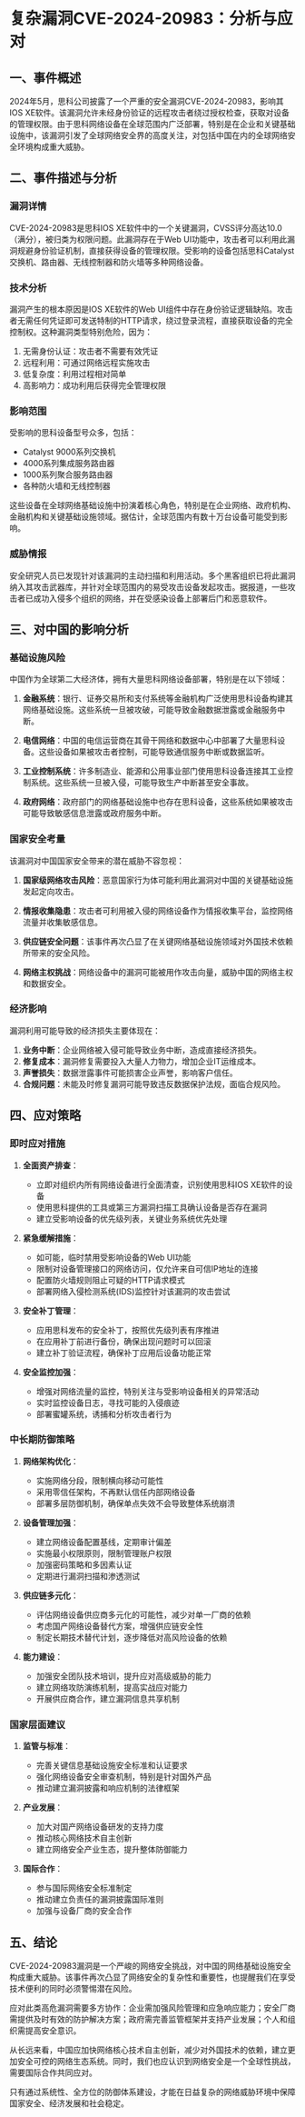  # 复杂漏洞CVE-2024-20983：分析与应对

## 一、事件概述

2024年5月，思科公司披露了一个严重的安全漏洞CVE-2024-20983，影响其IOS XE软件。该漏洞允许未经身份验证的远程攻击者绕过授权检查，获取对设备的管理权限。由于思科网络设备在全球范围内广泛部署，特别是在企业和关键基础设施中，该漏洞引发了全球网络安全界的高度关注，对包括中国在内的全球网络安全环境构成重大威胁。

## 二、事件描述与分析

### 漏洞详情

CVE-2024-20983是思科IOS XE软件中的一个关键漏洞，CVSS评分高达10.0（满分），被归类为权限问题。此漏洞存在于Web UI功能中，攻击者可以利用此漏洞规避身份验证机制，直接获得设备的管理权限。受影响的设备包括思科Catalyst交换机、路由器、无线控制器和防火墙等多种网络设备。

### 技术分析

漏洞产生的根本原因是IOS XE软件的Web UI组件中存在身份验证逻辑缺陷。攻击者无需任何凭证即可发送特制的HTTP请求，绕过登录流程，直接获取设备的完全控制权。这种漏洞类型特别危险，因为：

1. 无需身份认证：攻击者不需要有效凭证
2. 远程利用：可通过网络远程实施攻击
3. 低复杂度：利用过程相对简单
4. 高影响力：成功利用后获得完全管理权限

### 影响范围

受影响的思科设备型号众多，包括：
- Catalyst 9000系列交换机
- 4000系列集成服务路由器
- 1000系列聚合服务路由器
- 各种防火墙和无线控制器

这些设备在全球网络基础设施中扮演着核心角色，特别是在企业网络、政府机构、金融机构和关键基础设施领域。据估计，全球范围内有数十万台设备可能受到影响。

### 威胁情报

安全研究人员已发现针对该漏洞的主动扫描和利用活动。多个黑客组织已将此漏洞纳入其攻击武器库，并针对全球范围内的易受攻击设备发起攻击。据报道，一些攻击者已成功入侵多个组织的网络，并在受感染设备上部署后门和恶意软件。

## 三、对中国的影响分析

### 基础设施风险

中国作为全球第二大经济体，拥有大量思科网络设备部署，特别是在以下领域：

1. **金融系统**：银行、证券交易所和支付系统等金融机构广泛使用思科设备构建其网络基础设施。这些系统一旦被攻破，可能导致金融数据泄露或金融服务中断。

2. **电信网络**：中国的电信运营商在其骨干网络和数据中心中部署了大量思科设备。这些设备如果被攻击者控制，可能导致通信服务中断或数据监听。

3. **工业控制系统**：许多制造业、能源和公用事业部门使用思科设备连接其工业控制系统。这些系统一旦被入侵，可能导致生产中断甚至安全事故。

4. **政府网络**：政府部门的网络基础设施中也存在思科设备，这些系统如果被攻击可能导致敏感信息泄露或政府服务中断。

### 国家安全考量

该漏洞对中国国家安全带来的潜在威胁不容忽视：

1. **国家级网络攻击风险**：恶意国家行为体可能利用此漏洞对中国的关键基础设施发起定向攻击。

2. **情报收集隐患**：攻击者可利用被入侵的网络设备作为情报收集平台，监控网络流量并收集敏感信息。

3. **供应链安全问题**：该事件再次凸显了在关键网络基础设施领域对外国技术依赖所带来的安全风险。

4. **网络主权挑战**：网络设备中的漏洞可能被用作攻击向量，威胁中国的网络主权和数据安全。

### 经济影响

漏洞利用可能导致的经济损失主要体现在：

1. **业务中断**：企业网络被入侵可能导致业务中断，造成直接经济损失。
2. **修复成本**：漏洞修复需要投入大量人力物力，增加企业IT运维成本。
3. **声誉损失**：数据泄露事件可能损害企业声誉，影响客户信任。
4. **合规问题**：未能及时修复漏洞可能导致违反数据保护法规，面临合规风险。

## 四、应对策略

### 即时应对措施

1. **全面资产排查**：
   - 立即对组织内所有网络设备进行全面清查，识别使用思科IOS XE软件的设备
   - 使用思科提供的工具或第三方漏洞扫描工具确认设备是否存在漏洞
   - 建立受影响设备的优先级列表，关键业务系统优先处理

2. **紧急缓解措施**：
   - 如可能，临时禁用受影响设备的Web UI功能
   - 限制对设备管理接口的网络访问，仅允许来自可信IP地址的连接
   - 配置防火墙规则阻止可疑的HTTP请求模式
   - 部署网络入侵检测系统(IDS)监控针对该漏洞的攻击尝试

3. **安全补丁管理**：
   - 应用思科发布的安全补丁，按照优先级列表有序推进
   - 在应用补丁前进行备份，确保出现问题时可以回滚
   - 建立补丁验证流程，确保补丁应用后设备功能正常

4. **安全监控加强**：
   - 增强对网络流量的监控，特别关注与受影响设备相关的异常活动
   - 实时监控设备日志，寻找可能的入侵痕迹
   - 部署蜜罐系统，诱捕和分析攻击者行为

### 中长期防御策略

1. **网络架构优化**：
   - 实施网络分段，限制横向移动可能性
   - 采用零信任架构，不再默认信任内部网络设备
   - 部署多层防御机制，确保单点失效不会导致整体系统崩溃

2. **设备管理加强**：
   - 建立网络设备配置基线，定期审计偏差
   - 实施最小权限原则，限制管理账户权限
   - 加强密码策略和多因素认证
   - 定期进行漏洞扫描和渗透测试

3. **供应链多元化**：
   - 评估网络设备供应商多元化的可能性，减少对单一厂商的依赖
   - 考虑国产网络设备替代方案，增强供应链安全性
   - 制定长期技术替代计划，逐步降低对高风险设备的依赖

4. **能力建设**：
   - 加强安全团队技术培训，提升应对高级威胁的能力
   - 建立网络攻防演练机制，提高实战应对能力
   - 开展供应商合作，建立漏洞信息共享机制

### 国家层面建议

1. **监管与标准**：
   - 完善关键信息基础设施安全标准和认证要求
   - 强化网络设备安全审查机制，特别是针对国外产品
   - 推动建立漏洞披露和响应机制的法律框架

2. **产业发展**：
   - 加大对国产网络设备研发的支持力度
   - 推动核心网络技术自主创新
   - 建立网络安全产业生态，提升整体防御能力

3. **国际合作**：
   - 参与国际网络安全标准制定
   - 推动建立负责任的漏洞披露国际准则
   - 加强与设备厂商的安全合作

## 五、结论

CVE-2024-20983漏洞是一个严峻的网络安全挑战，对中国的网络基础设施安全构成重大威胁。该事件再次凸显了网络安全的复杂性和重要性，也提醒我们在享受技术便利的同时必须警惕潜在风险。

应对此类高危漏洞需要多方协作：企业需加强风险管理和应急响应能力；安全厂商需提供及时有效的防护解决方案；政府需完善监管框架并支持产业发展；个人和组织需提高安全意识。

从长远来看，中国应加快网络核心技术自主创新，减少对外国技术的依赖，建立更加安全可控的网络生态系统。同时，我们也应认识到网络安全是一个全球性挑战，需要国际合作共同应对。

只有通过系统性、全方位的防御体系建设，才能在日益复杂的网络威胁环境中保障国家安全、经济发展和社会稳定。